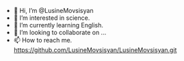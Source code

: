 - 👋 Hi, I’m @LusineMovsisyan
- 👀 I’m interested in science.
- 🌱 I’m currently learning English.
- 💞️ I’m looking to collaborate on ...
- 📫 How to reach me. https://github.com/LusineMovsisyan/LusineMovsisyan.git


<!---
LusineMovsisyan/LusineMovsisyan is a ✨ special ✨ repository because its `README.md` (this file) appears on your GitHub profile.
You can click the Preview link to take a look at your changes.
--->
